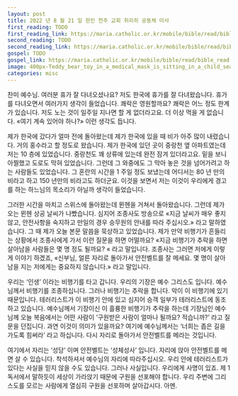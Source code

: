 ```yaml
---
layout: post
title: 2022 년 8 월 21 일 한인 천주 교회 취리히 공동체 미사
first_reading: TODO
first_reading_link: https://maria.catholic.or.kr/mobile/bible/read/bible_read.asp?m=1&n=129&p=2
second_reading: TODO
second_reading_link: https://maria.catholic.or.kr/mobile/bible/read/bible_read.asp?m=2&n=152&p=13
gospel: TODO
gospel_link: https://maria.catholic.or.kr/mobile/bible/read/bible_read.asp?m=2&n=147&p=24
image: 400px-Teddy_bear_toy_in_a_medical_mask_is_sitting_in_a_child_seat_in_the_car._(49894805893).jpg
categories: misc 
---
```


찬미 예수님. 여러분 휴가 잘 다녀오셨나요? 저도 한국에 휴가를 잘 다녀왔습니다.
휴가를 다녀오면서 여러가지 생각이 들었습니다. 쾌락은 영원할까요? 쾌락은 어느 정도
한계가 있습니다. 저도 노는 것이 일주일 지나면 할 게 없더라고요. 더 이상 먹을 게
없습니다. «여기 계속 있어야 하나?» 이런 생각도 듭니다.

제가 한국에 갔다가 얼마 전에 돌아왔는데 제가 한국에 있을 때 비가 아주 많이
내렸습니다. 거의 홍수라고 할 정도로 왔습니다. 제가 한국에 있던 곳이 중랑천 옆
아파트였는데 저는 10 층에 있었습니다. 중랑천도 꽤 상류에 있는데 완전 잠겨
있더라고요. 밑을 보니 아찔했고 도로도 막혀 있었습니다. 그런데 그 와중에도 그 막아
놓은 것을 넘어가려고 하는 사람들도 있었습니다. 그 혼란의 시간을 1 주일 정도
보냈는데 어디서는 80 년 만의 비라고 하고 150 년만의 비라고도 하더군요. 이것을
보면서 저는 이것이 우리에게 경고를 하는 하느님의 목소리가 아닐까 생각이
들었습니다.

그러한 시간을 마치고 스위스에 돌아왔는데 뮌헨을 거쳐서 돌아왔습니다. 그런데 제가
오는 뮌헨 상공 날씨가 나빴습니다. 심지어 조종사도 방송으로 «지금 날씨가 매우 좋지
않고, 안전사항을 숙지하고 만일의 경우 승무원의 안내를 따라 주십시오.» 라고
말하였습니다. 그 때 제가 오늘 본문 말씀을 묵상하고 있었습니다. 제가 만약 비행기가
흔들리는 상황에서 조종사에게 가서 이런 질문을 하면 어떨까요? «지금 비행기가
추락을 하면 살아남을 사람들은 몇 명 정도 될까요? « 라고 말입니다. 조종사는 그러면
저에게 이렇게 이야기 하겠죠, «신부님, 얼른 자리로 돌아가서 안전벨트를 잘 메세요. 몇
명이 살아남을 지는 저에게는 중요하지 않습니다.» 라고 말입니다.

우리는 ‘인생’ 이라는 비행기를 타고 갑니다. 우리의 기장은 예수 그리스도 입니다.
예수님께서 비행기를 조종하십니다. 그러나 비행기는 추락을 합니다. 악이 이 비행기에
있기 때문입니다. 테러리스트가 이 비행기 안에 있고 심지어 승객 일부가 테러리스트에
동조하고 있습니다. 예수님께서 기장이신 이 흘륭한 비행기가 추락을 하는데 기장님인
예수님께 오늘 복음에서는 어떤 사람이 ‘구원받은 사람이 얼마나 될까요? 적습니까?’
라고 질문을 던집니다. 과연 이것이 의미가 있을까요? 여기에 예수님께서는 ‘너희는
좁은 길을 가도록 힘써라’ 라고 하십니다. 다시 자리로 돌아가서 안전벨트를 메라는
것입니다. 

여기에서 자리는 ‘성당’ 이며 안전벨트는 ‘성체성사’ 입니다. 자리에 앉아
안전벨트를 메면 살 수 있습니다. 착석하셔서 예수님의 자리에 따라주십시오. 우리 안에
테러리스트가 있다는 사실을 믿지 않을 수도 있습니다. 그러나 사실입니다. 우리에게
사명이 있죠. 제 1 독서에서 말하듯이 세상이 가라앉기 때문에 구원을 선포해야 합니다.
우리 주변에 그리스도를 모르는 사람에게 열심히 구원을 선포하며 살아갑시다. 아멘.